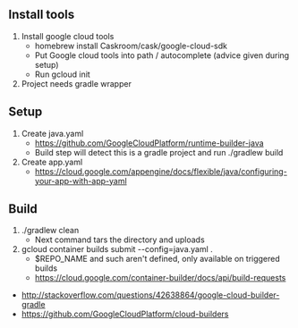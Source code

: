 
## Install tools

1. Install google cloud tools
    * homebrew install Caskroom/cask/google-cloud-sdk
    * Put Google cloud tools into path / autocomplete (advice given during setup)
    * Run gcloud init
2. Project needs gradle wrapper

## Setup

1. Create java.yaml
    * https://github.com/GoogleCloudPlatform/runtime-builder-java
    * Build step will detect this is a gradle project and run ./gradlew build
2. Create app.yaml
    * https://cloud.google.com/appengine/docs/flexible/java/configuring-your-app-with-app-yaml
    
## Build    
    
1. ./gradlew clean
    * Next command tars the directory and uploads
2. gcloud container builds submit --config=java.yaml .
    * $REPO_NAME and such aren't defined, only available on triggered builds
    * https://cloud.google.com/container-builder/docs/api/build-requests


* http://stackoverflow.com/questions/42638864/google-cloud-builder-gradle
* https://github.com/GoogleCloudPlatform/cloud-builders
